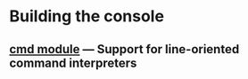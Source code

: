 # Building the console


## [cmd module](https://docs.python.org/3.8/library/cmd.html) — Support for line-oriented command interpreters
